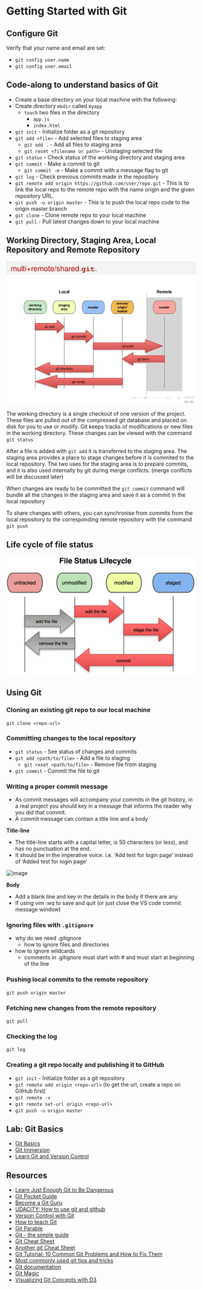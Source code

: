 # Getting Started with Git

## Configure Git

Verify that your name and email are set:

* `git config user.name`
* `git config user.email`

## Code-along to understand basics of Git

* Create a base directory on your local machine with the following:
* Create directory `mkdir` called `myapp`
  * `touch` two files in the directory
    * `app.js`
    * `index.html`
* `git init` - Initialize folder as a git repository
* `git add <file>` - Add selected files to staging area
  * `git add .` - Add all files to staging area
  * `git reset <filename or path>` - Unstaging selected file
* `git status` - Check status of the working directory and staging area
* `git commit` - Make a commit to git
  * `git commit -m` - Make a commit with a message flag to git
* `git log` - Check previous commits made in the repository
* `git remote add origin https://github.com/user/repo.git` - This is to link the local repo to the remote repo with the name origin and the given repository URL.
* `git push -u origin master` - This is to push the local repo code to the origin master branch
* `git clone` - Clone remote repo to your local machine
* `git pull` - Pull latest changes down to your local machine

## Working Directory, Staging Area, Local Repository and Remote Repository

![git overview](../../.gitbook/assets/git-overview.jpg)

The working directory is a single checkout of one version of the project. These files are pulled out of the compressed git database and placed on disk for you to use or modify. Git keeps tracks of modifications or new files in the working directory. These changes can be viewed with the command `git status`

After a file is added with `git add` it is transferred to the staging area. The staging area provides a place to stage changes before it is commited to the local repository. The two uses for the staging area is to prepare commits, and it is also used internally by git during merge conflicts. \(merge conflicts will be discussed later\)

When changes are ready to be committed the `git commit` command will bundle all the changes in the staging area and save it as a commit in the local repository

To share changes with others, you can synchronise from commits from the local repository to the corresponding remote repository with the command `git push`

## Life cycle of file status

![file status life cycle](../../.gitbook/assets/file_status_lifecycle%20%281%29.png)

## Using Git

### Cloning an existing git repo to our local machine

```text
git clone <repo-url>
```

### Committing changes to the local repository

* `git status` - See status of changes and commits
* `git add <path/to/file>` - Add a file to staging
  * `git reset <path/to/file>` - Remove file from staging
* `git commit` - Commit the file to git

### Writing a proper commit message

* As commit messages will accompany your commits in the git history, in a real project you should key in a message that informs the reader why you did that commit.
* A commit message can contain a title line and a body

**Title-line**

* The title-line starts with a capital letter, is 50 characters \(or less\), and has no punctuation at the end.
* It should be in the imperative voice. i.e. ‘Add test for login page’ instead of ‘Added test for login page’

![image](../../.gitbook/assets/git_commit_message.png)

**Body**

* Add a blank line and key in the details in the body if there are any
* If using vim :wq  to save and quit  \(or just close the VS code commit message window\)

### Ignoring files with `.gitignore`

* why do we need .gitignore
  * how to ignore files and directories
* how to ignore wildcards
  * comments in .gitignore must start with \# and must start at beginning of the line

### Pushing local commits to the remote repository

```text
git push origin master
```

### Fetching new changes from the remote repository

```text
git pull
```

### Checking the log

```text
git log
```

### Creating a git repo locally and publishing it to GitHub

* `git init` - Initialize folder as a git repository
* `git remote add origin <repo-url>` \(to get the url, create a repo on GitHub first\)
* `git remote -v`
* `git remote set-url origin <repo-url>`
* `git push -u origin master`

## Lab: Git Basics

* [Git Basics](https://github.com/thoughtworks-jumpstart/git-basics)
* [Git Immersion](http://gitimmersion.com/)
* [Learn Git and Version Control](https://www.katacoda.com/courses/git)

## Resources

* [Learn Just Enough Git to Be Dangerous](https://www.learnenough.com/git-tutorial)
* [Git Pocket Guide](https://www.oreilly.com/library/view/git-pocket-guide/9781449327507/)
* [Become a Git Guru](https://www.atlassian.com/git/tutorials)
* [UDACITY: How to use git and github](https://eu.udacity.com/course/how-to-use-git-and-github--ud775)
* [Version Control with Git](http://swcarpentry.github.io/git-novice/)
* [How to teach Git](https://rachelcarmena.github.io/2018/12/12/how-to-teach-git.html)
* [Git Parable](http://tom.preston-werner.com/2009/05/19/the-git-parable.html)
* [Git - the simple guide](http://rogerdudler.github.io/git-guide/)
* [Git Cheat Sheet](https://gist.github.com/akras14/3d242d80af8388ebca60)
* [Another git Cheat Sheet](https://zeroturnaround.com/rebellabs/git-commands-and-best-practices-cheat-sheet/)
* [Git Tutorial: 10 Common Git Problems and How to Fix Them](https://www.codementor.io/citizen428/git-tutorial-10-common-git-problems-and-how-to-fix-them-aajv0katd)
* [Most commonly used git tips and tricks](https://github.com/git-tips/tips)
* [Git documentation](https://git-scm.com/docs)
* [Git Magic](http://www-cs-students.stanford.edu/~blynn/gitmagic/)
* [Visualizing Git Concepts with D3](http://onlywei.github.io/explain-git-with-d3/)

